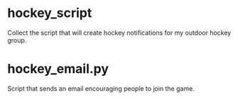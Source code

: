 hockey_script
=============

Collect the script that will create hockey notifications for my outdoor hockey group.

hockey_email.py
===============
Script that sends an email encouraging people to join the game.
